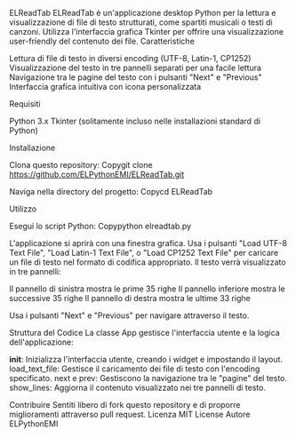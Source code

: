 ELReadTab
ELReadTab è un'applicazione desktop Python per la lettura e visualizzazione di file di testo strutturati, come spartiti musicali o testi di canzoni. Utilizza l'interfaccia grafica Tkinter per offrire una visualizzazione user-friendly del contenuto dei file.
Caratteristiche

Lettura di file di testo in diversi encoding (UTF-8, Latin-1, CP1252)
Visualizzazione del testo in tre pannelli separati per una facile lettura
Navigazione tra le pagine del testo con i pulsanti "Next" e "Previous"
Interfaccia grafica intuitiva con icona personalizzata

Requisiti

Python 3.x
Tkinter (solitamente incluso nelle installazioni standard di Python)

Installazione

Clona questo repository:
Copygit clone https://github.com/ELPythonEMI/ELReadTab.git

Naviga nella directory del progetto:
Copycd ELReadTab


Utilizzo

Esegui lo script Python:
Copypython elreadtab.py

L'applicazione si aprirà con una finestra grafica.
Usa i pulsanti "Load UTF-8 Text File", "Load Latin-1 Text File", o "Load CP1252 Text File" per caricare un file di testo nel formato di codifica appropriato.
Il testo verrà visualizzato in tre pannelli:

Il pannello di sinistra mostra le prime 35 righe
Il pannello inferiore mostra le successive 35 righe
Il pannello di destra mostra le ultime 33 righe


Usa i pulsanti "Next" e "Previous" per navigare attraverso il testo.

Struttura del Codice
La classe App gestisce l'interfaccia utente e la logica dell'applicazione:

__init__: Inizializza l'interfaccia utente, creando i widget e impostando il layout.
load_text_file: Gestisce il caricamento dei file di testo con l'encoding specificato.
next e prev: Gestiscono la navigazione tra le "pagine" del testo.
show_lines: Aggiorna il contenuto visualizzato nei tre pannelli di testo.

Contribuire
Sentiti libero di fork questo repository e di proporre miglioramenti attraverso pull request.
Licenza
MIT License
Autore
ELPythonEMI
